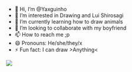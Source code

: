 - 👋 Hi, I’m @Yaxguinho
- 👀 I’m interested in Drawing and Lui Shirosagi 
- 🌱 I’m currently learning how to draw animals
- 💞️ I’m looking to collaborate with my boyfriend 
- 📫 How to reach me ;p
- 😄 Pronouns: He/she/they/x
- ⚡ Fun fact: I can draw >Anything<

![](https://www.google.com/url?sa=i&url=https%3A%2F%2Fgifdb.com%2Fgif%2Flui-shirosagi-beyblade-burst-turbo-95j20xu509moabbg.html&psig=AOvVaw1xYpAv-8lTkLQ4ECoigT-x&ust=1723223166080000&source=images&cd=vfe&opi=89978449&ved=0CA4QjRxqFwoTCMCPod_w5YcDFQAAAAAdAAAAABAQ)
